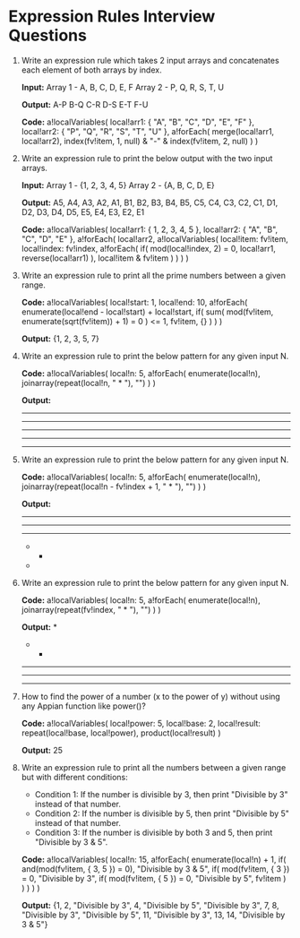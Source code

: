 # Expression Rules Interview Questions 

1. Write an expression rule which takes 2 input arrays and concatenates each element of both arrays by index.

   **Input:**
   Array 1 - A, B, C, D, E, F
   Array 2 - P, Q, R, S, T, U

   **Output:**
   A-P
   B-Q
   C-R
   D-S
   E-T
   F-U

   **Code:**
   a!localVariables(
     local!arr1: { "A", "B", "C", "D", "E", "F" },
     local!arr2: { "P", "Q", "R", "S", "T", "U" },
     a!forEach(
       merge(local!arr1, local!arr2),
       index(fv!item, 1, null) & "-" & index(fv!item, 2, null)
     )
   )

2. Write an expression rule to print the below output with the two input arrays.

   **Input:**
   Array 1 - {1, 2, 3, 4, 5}
   Array 2 - {A, B, C, D, E}

   **Output:**
   A5, A4, A3, A2, A1, B1, B2, B3, B4, B5, C5, C4, C3, C2, C1, D1, D2, D3, D4, D5, E5, E4, E3, E2, E1

   **Code:**
   a!localVariables(
     local!arr1: { 1, 2, 3, 4, 5 },
     local!arr2: { "A", "B", "C", "D", "E" },
     a!forEach(
       local!arr2,
       a!localVariables(
         local!item: fv!item,
         local!index: fv!index,
         a!forEach(
           if(
             mod(local!index, 2) = 0,
             local!arr1,
             reverse(local!arr1)
           ),
           local!item & fv!item
         )
       )
     )
   )

3. Write an expression rule to print all the prime numbers between a given range.

   **Code:**
   a!localVariables(
     local!start: 1,
     local!end: 10,
     a!forEach(
       enumerate(local!end - local!start) + local!start,
       if(
         sum(
           mod(fv!item, enumerate(sqrt(fv!item)) + 1) = 0
         ) <= 1,
         fv!item,
         {}
       )
     )
   )

   **Output:**
   {1, 2, 3, 5, 7}

4. Write an expression rule to print the below pattern for any given input N.

   **Code:**
   a!localVariables(
     local!n: 5,
     a!forEach(
       enumerate(local!n),
       joinarray(repeat(local!n, " * "), "")
     )
   )

   **Output:**
    *  *  *  *  * 
    *  *  *  *  * 
    *  *  *  *  * 
    *  *  *  *  * 
    *  *  *  *  * 

5. Write an expression rule to print the below pattern for any given input N.

   **Code:**
   a!localVariables(
     local!n: 5,
     a!forEach(
       enumerate(local!n),
       joinarray(repeat(local!n - fv!index + 1, " * "), "")
     )
   )

   **Output:**
    *  *  *  *  * 
    *  *  *  * 
    *  *  *   
    *  *  
    * 

6. Write an expression rule to print the below pattern for any given input N.

   **Code:**
   a!localVariables(
     local!n: 5,
     a!forEach(
       enumerate(local!n),
       joinarray(repeat(fv!index, " * "), "")
     )
   )

   **Output:**
    * 
    *  *  
    *  *  *  
    *  *  *  *  
    *  *  *  *  * 

7. How to find the power of a number (x to the power of y) without using any Appian function like power()?

   **Code:**
   a!localVariables(
     local!power: 5,
     local!base: 2,
     local!result: repeat(local!base, local!power),
     product(local!result)
   )

   **Output:**
   25

8. Write an expression rule to print all the numbers between a given range but with different conditions:
   - Condition 1: If the number is divisible by 3, then print "Divisible by 3" instead of that number.
   - Condition 2: If the number is divisible by 5, then print "Divisible by 5" instead of that number.
   - Condition 3: If the number is divisible by both 3 and 5, then print "Divisible by 3 & 5".

   **Code:**
   a!localVariables(
     local!n: 15,
     a!forEach(
       enumerate(local!n) + 1,
       if(
         and(mod(fv!item, { 3, 5 }) = 0),
         "Divisible by 3 & 5",
         if(
           mod(fv!item, { 3 }) = 0,
           "Divisible by 3",
           if(
             mod(fv!item, { 5 }) = 0,
             "Divisible by 5",
             fv!item
           )
         )
       )
     )
   )

   **Output:**
   {1, 2, "Divisible by 3", 4, "Divisible by 5", "Divisible by 3", 7, 8, "Divisible by 3", "Divisible by 5", 11, "Divisible by 3", 13, 14, "Divisible by 3 & 5"}
